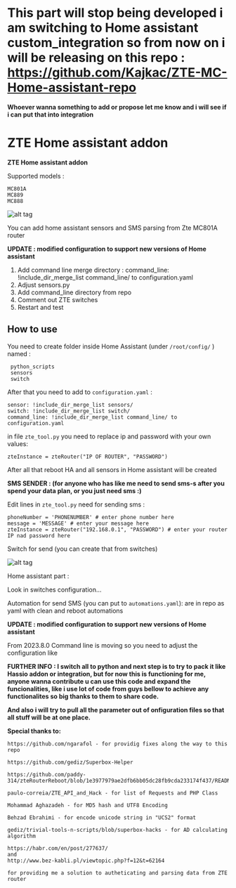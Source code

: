 # This part will stop being developed i am switching to Home assistant custom_integration so from now on i will be releasing on this repo : https://github.com/Kajkac/ZTE-MC-Home-assistant-repo 
**Whoever wanna something to add or propose let me know and i will see if i can put that into integration**


# ZTE Home assistant addon
**ZTE Home assistant addon**

Supported models : 

```
MC801A
MC889
MC888
```

![alt tag](https://github.com/Kajkac/ZTE-MC801A-Home-assistant/blob/master/ztemc801av2.png?raw=true?)

You can add home assistant sensors and SMS parsing from Zte MC801A router


**UPDATE : modified configuration to support new versions of Home assistant**

1. Add command line merge directory : command_line: !include_dir_merge_list command_line/ to configuration.yaml
2. Adjust sensors.py
3. Add command_line directory from repo
4. Comment out ZTE switches
5. Restart and test


## How to use

You need to create folder inside Home Assistant (under ```/root/config/``` ) named : 

```
 python_scripts
 sensors
 switch
```

After that you need to add to ```configuration.yaml``` : 

```
sensor: !include_dir_merge_list sensors/
switch: !include_dir_merge_list switch/
command_line: !include_dir_merge_list command_line/ to configuration.yaml
```

in file ```zte_tool.py``` you need to replace ip and password with your own values: 

```
zteInstance = zteRouter("IP OF ROUTER", "PASSWORD")
```

After all that reboot HA and all sensors  in Home assistant will be created

**SMS SENDER : (for anyone who has like me need to send sms-s after you spend your data plan, or you just need sms :)**

Edit lines in ```zte_tool.py``` need for sending sms :

```
phoneNumber = 'PHONENUMBER' # enter phone number here
message = 'MESSAGE' # enter your message here
zteInstance = zteRouter("192.168.0.1", "PASSWORD") # enter your router IP nad password here
```

Switch for send (you can create that from switches)

![alt tag](https://github.com/Kajkac/ZTE-MC801A-Home-assistant/blob/master/ztemc801av2SMS.png?raw=true)

Home assistant part : 

Look in switches configuration...

Automation for send SMS (you can put to ```automations.yaml```): are in repo as yaml with clean and reboot automations


**UPDATE : modified configuration to support new versions of Home assistant**

From 2023.8.0 Command line is moving so you need to adjust the configuration like 





**FURTHER INFO : I switch all to python and next step is to try to pack it like Hassio addon or integration, but for now this is functioning for me, anyone wanna contribute u can use this code and expand the funcionalities, like i use lot of code from guys bellow to achieve any functionalites so big thanks to them to share code.**

**And also i will try to pull all the parameter out of onfiguration files so that all stuff will be at one place.**


**Special thanks to:**

```
https://github.com/ngarafol - for providig fixes along the way to this repo

https://github.com/gediz/Superbox-Helper

https://github.com/paddy-314/zteRouterReboot/blob/1e3977979ae2dfb6bb05dc28fb9cda233174f437/README.md

paulo-correia/ZTE_API_and_Hack - for list of Requests and PHP Class

Mohammad Aghazadeh - for MD5 hash and UTF8 Encoding

Behzad Ebrahimi - for encode unicode string in "UCS2" format

gediz/trivial-tools-n-scripts/blob/superbox-hacks - for AD calculating algorithm

https://habr.com/en/post/277637/
and
http://www.bez-kabli.pl/viewtopic.php?f=12&t=62164

for providing me a solution to autheticating and parsing data from ZTE router
```
